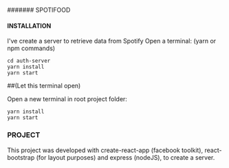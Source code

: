 ####### SPOTIFOOD
#### INSTALLATION

I've create a server to retrieve data from Spotify
Open a terminal: (yarn or npm commands)
```
cd auth-server
yarn install
yarn start
```

##(Let this terminal open)

Open a new terminal in root project folder:
```
yarn install
yarn start
```

### PROJECT

This project was developed with create-react-app (facebook toolkit), react-bootstrap (for layout purposes) and express (nodeJS), to create a server.